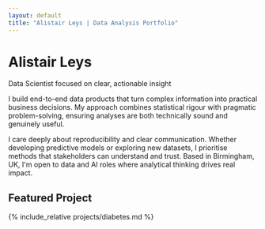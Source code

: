 ```yaml
---
layout: default
title: "Alistair Leys | Data Analysis Portfolio"
---
```


# Alistair Leys

<p class="tagline">Data Scientist focused on clear, actionable insight</p>

<section class="about">

I build end-to-end data products that turn complex information into practical business decisions. My approach combines statistical rigour with pragmatic problem-solving, ensuring analyses are both technically sound and genuinely useful.

I care deeply about reproducibility and clear communication. Whether developing predictive models or exploring new datasets, I prioritise methods that stakeholders can understand and trust. Based in Birmingham, UK, I'm open to data and AI roles where analytical thinking drives real impact.

</section>

## Featured Project

{% include_relative projects/diabetes.md %}
